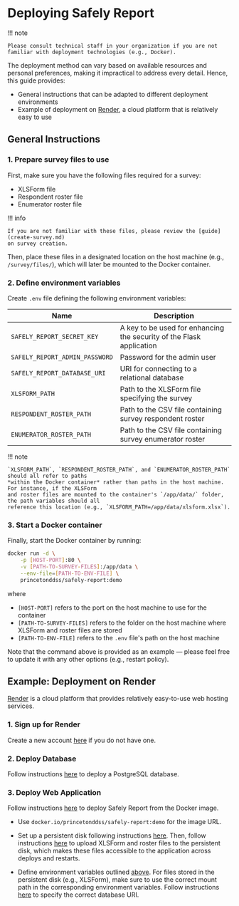 # Deploying Safely Report

!!! note

    Please consult technical staff in your organization if you are not
    familiar with deployment technologies (e.g., Docker).

The deployment method can vary based on available resources and personal preferences,
making it impractical to address every detail. Hence, this guide provides:

- General instructions that can be adapted to different deployment environments
- Example of deployment on [Render](https://render.com/), a cloud platform that is relatively easy to use

## General Instructions

### 1. Prepare survey files to use

First, make sure you have the following files required for a survey:

- XLSForm file
- Respondent roster file
- Enumerator roster file

!!! info

    If you are not familiar with these files, please review the [guide](create-survey.md)
    on survey creation.

Then, place these files in a designated location on the host machine (e.g., `/survey/files/`),
which will later be mounted to the Docker container.

### 2. Define environment variables

Create `.env` file defining the following environment variables:

| Name                           | Description                                                            |
| ------------------------------ | ---------------------------------------------------------------------- |
| `SAFELY_REPORT_SECRET_KEY`     | A key to be used for enhancing the security of the Flask application   |
| `SAFELY_REPORT_ADMIN_PASSWORD` | Password for the admin user                                            |
| `SAFELY_REPORT_DATABASE_URI`   | URI for connecting to a relational database                            |
| `XLSFORM_PATH`                 | Path to the XLSForm file specifying the survey                         |
| `RESPONDENT_ROSTER_PATH`       | Path to the CSV file containing survey respondent roster               |
| `ENUMERATOR_ROSTER_PATH`       | Path to the CSV file containing survey enumerator roster               |

!!! note

    `XLSFORM_PATH`, `RESPONDENT_ROSTER_PATH`, and `ENUMERATOR_ROSTER_PATH` should all refer to paths
    *within the Docker container* rather than paths in the host machine. For instance, if the XLSForm
    and roster files are mounted to the container's `/app/data/` folder, the path variables should all
    reference this location (e.g., `XLSFORM_PATH=/app/data/xlsform.xlsx`).

### 3. Start a Docker container

Finally, start the Docker container by running:

```bash
docker run -d \
    -p [HOST-PORT]:80 \
    -v [PATH-TO-SURVEY-FILES]:/app/data \
    --env-file=[PATH-TO-ENV-FILE] \
    princetonddss/safely-report:demo
```

where

- `[HOST-PORT]` refers to the port on the host machine to use for the container
- `[PATH-TO-SURVEY-FILES]` refers to the folder on the host machine where XLSForm and roster files are stored
- `[PATH-TO-ENV-FILE]` refers to the `.env` file's path on the host machine

Note that the command above is provided as an example &mdash; please feel free to update it
with any other options (e.g., restart policy).

## Example: Deployment on Render

[Render](https://render.com/) is a cloud platform that provides relatively easy-to-use
web hosting services.

### 1. Sign up for Render

Create a new account [here](https://dashboard.render.com/register) if you do not have one.

### 2. Deploy Database

Follow instructions [here](https://docs.render.com/databases#create-your-database) to deploy
a PostgreSQL database.

### 3. Deploy Web Application

Follow instructions [here](https://docs.render.com/web-services#deploy-from-a-container-registry)
to deploy Safely Report from the Docker image.

- Use `docker.io/princetonddss/safely-report:demo` for the image URL.

- Set up a persistent disk following instructions [here](https://docs.render.com/disks#setup).
Then, follow instructions [here](https://docs.render.com/disks#transferring-files) to upload
XLSForm and roster files to the persistent disk, which makes these files accessible to the
application across deploys and restarts.

- Define environment variables outlined [above](#2-define-environment-variables).
For files stored in the persistent disk (e.g., XLSForm), make sure to use the correct mount path
in the corresponding environment variables.
Follow instructions [here](https://docs.render.com/databases#connect-to-your-database)
to specify the correct database URI.
